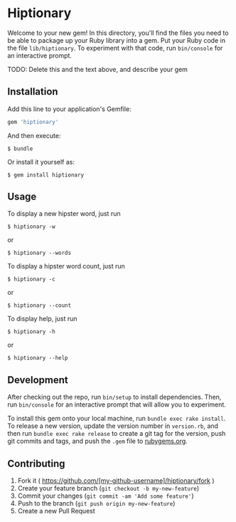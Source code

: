 # Hiptionary

Welcome to your new gem! In this directory, you'll find the files you need to be able to package up your Ruby library into a gem. Put your Ruby code in the file `lib/hiptionary`. To experiment with that code, run `bin/console` for an interactive prompt.

TODO: Delete this and the text above, and describe your gem

## Installation

Add this line to your application's Gemfile:

```ruby
gem 'hiptionary'
```

And then execute:

    $ bundle

Or install it yourself as:

    $ gem install hiptionary

## Usage

To display a new hipster word, just run

    $ hiptionary -w

or

    $ hiptionary --words




To display a hipster word count, just run

    $ hiptionary -c

or

    $ hiptionary --count



To display help, just run

    $ hiptionary -h

or

    $ hiptionary --help


## Development

After checking out the repo, run `bin/setup` to install dependencies. Then, run `bin/console` for an interactive prompt that will allow you to experiment.

To install this gem onto your local machine, run `bundle exec rake install`. To release a new version, update the version number in `version.rb`, and then run `bundle exec rake release` to create a git tag for the version, push git commits and tags, and push the `.gem` file to [rubygems.org](https://rubygems.org).

## Contributing

1. Fork it ( https://github.com/[my-github-username]/hiptionary/fork )
2. Create your feature branch (`git checkout -b my-new-feature`)
3. Commit your changes (`git commit -am 'Add some feature'`)
4. Push to the branch (`git push origin my-new-feature`)
5. Create a new Pull Request
